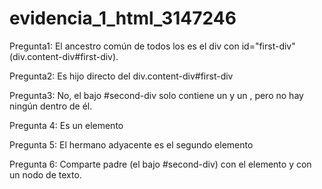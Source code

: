 # evidencia_1_html_3147246
Pregunta1: El ancestro común de todos los es el div con id="first-div" (div.content-div#first-div).

Pregunta2: Es hijo directo del div.content-div#first-div

Pregunta3: No, el bajo #second-div solo contiene un y un , pero no hay ningún dentro de él.

Pregunta 4: Es un elemento

Pregunta 5: El hermano adyacente es el segundo elemento

Pregunta 6: Comparte padre (el
bajo #second-div) con el elemento y con un nodo de texto.